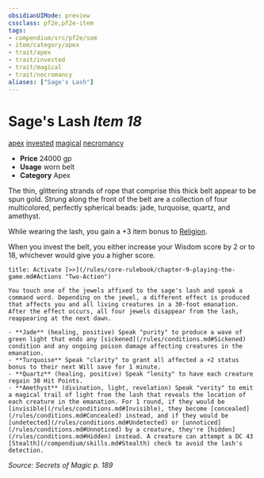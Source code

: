 ```yaml
---
obsidianUIMode: preview
cssclass: pf2e,pf2e-item
tags:
- compendium/src/pf2e/som
- item/category/apex
- trait/apex
- trait/invested
- trait/magical
- trait/necromancy
aliases: ["Sage's Lash"]
---
```

# Sage's Lash *Item 18*  
[apex](/rules/traits/apex.md)  [invested](/rules/traits/invested.md)  [magical](/rules/traits/magical.md)  [necromancy](/rules/traits/necromancy.md)  

- **Price** 24000 gp
- **Usage** worn belt
- **Category** Apex

The thin, glittering strands of rope that comprise this thick belt appear to be spun gold. Strung along the front of the belt are a collection of four multicolored, perfectly spherical beads: jade, turquoise, quartz, and amethyst.

While wearing the lash, you gain a +3 item bonus to [Religion](/compendium/skills.md#Religion).

When you invest the belt, you either increase your Wisdom score by 2 or to 18, whichever would give you a higher score.

```ad-embed-ability
title: Activate [>>](/rules/core-rulebook/chapter-9-playing-the-game.md#Actions "Two-Action")

You touch one of the jewels affixed to the sage's lash and speak a command word. Depending on the jewel, a different effect is produced that affects you and all living creatures in a 30-foot emanation. After the effect occurs, all four jewels disappear from the lash, reappearing at the next dawn.

- **Jade** (healing, positive) Speak "purity" to produce a wave of green light that ends any [sickened](/rules/conditions.md#Sickened) condition and any ongoing poison damage affecting creatures in the emanation.
- **Turquoise** Speak "clarity" to grant all affected a +2 status bonus to their next Will save for 1 minute.
- **Quartz** (healing, positive) Speak "lenity" to have each creature regain 30 Hit Points.
- **Amethyst** (divination, light, revelation) Speak "verity" to emit a magical trail of light from the lash that reveals the location of each creature in the emanation. For 1 round, if they would be [invisible](/rules/conditions.md#Invisible), they become [concealed](/rules/conditions.md#Concealed) instead, and if they would be [undetected](/rules/conditions.md#Undetected) or [unnoticed](/rules/conditions.md#Unnoticed) by a creature, they're [hidden](/rules/conditions.md#Hidden) instead. A creature can attempt a DC 43 [Stealth](/compendium/skills.md#Stealth) check to avoid the lash's detection.
```

*Source: Secrets of Magic p. 189*